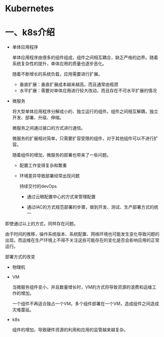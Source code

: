 # Kubernetes

# 一、k8s介绍

- 单体应用程序

  单体应用程序由很多的组件组成，组件之间相互耦合，缺乏严格的边界。随着系统复杂性的提升，单体应用的质量也逐步恶化。
  
  随着不断增长的系统负载，应用需要进行扩展。
  
  - 垂直扩展：垂直扩展成本越来越高，而且通常由瓶颈
  - 水平扩展：需要对单体应用进行较大改动，而且存在不可水平扩展的情况

- 微服务

  将大型单体应用程序分解成小的、独立运行的组件。组件之间相互解耦，独立开发、部署、升级、伸缩。

  微服务之间通过接口的方式进行通信。

  微服务的扩展相对简单，只需要扩容受限的组件，对于其他组件可以不进行扩容。

  随着组件的增加，微服务的部署也带来了一些问题。

  - 配置工作变得复杂和繁重
  
  - 环境差异导致部署经常出现问题
  
    持续交付的devOps
  
    - 通过云眼配置中心的方式来管理配置
  
    - 通过IAC的方式规范部署的步骤，做到开发、测试、生产部署方式的统一

即使通过以上的方式，同样存在问题。

由于时间的推移，操作系统版本、系统配置、网络环境也可能发生变化导致问题的出现。而运维在生产环境上不得不关注这些可能存在的变化是否会影响应用的正常运行。 

部署方式的改变

- 物理机

- VM

  当微服务组件变小，并且数量增长时，VM的方式将导致资源的浪费和运维工作的增加。

  一个组件不再适合独占一个VM。多个组件部署在一个VM，造成组件之间造成灾难蔓延。

- k8s

  组件的增加，导致硬件资源的利用和应用的监管越来越复杂。

